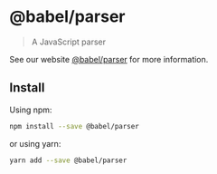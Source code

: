 # @babel/parser

> A JavaScript parser

See our website [@babel/parser](https://new.babeljs.io/docs/en/next/babel-parser.html) for more information.

## Install

Using npm:

```sh
npm install --save @babel/parser
```

or using yarn:

```sh
yarn add --save @babel/parser
```
